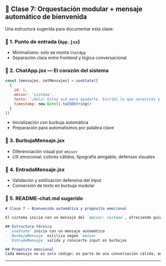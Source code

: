 

## 📘 Clase 7: Orquestación modular + mensaje automático de bienvenida

Una estructura sugerida para documentar esta clase:

### 🧩 1. Punto de entrada (`App.jsx`)
- Minimalismo: solo se monta `ChatApp`
- Separación clara entre frontend y lógica conversacional

### 🧩 2. ChatApp.jsx — El corazón del sistema
```jsx
const [mensajes, setMensajes] = useState([
  {
    id: 1,
    emisor: 'sistema',
    texto: '¡Hola! Estoy acá para ayudarte. Escribí lo que necesites y te voy guiando 😊',
    timestamp: new Date().toISOString()
  }
])
```
- Inicialización con burbuja automática
- Preparación para automatismos por palabra clave

### 🧩 3. BurbujaMensaje.jsx
- Diferenciación visual por `emisor`
- UX emocional: colores cálidos, tipografía amigable, defensas visuales

### 🧩 4. EntradaMensaje.jsx
- Validación y estilización defensiva del input
- Conversión de texto en burbuja modular

### 🧩 5. README-chat.md sugerido

```markdown
# Clase 7 — Bienvenida automática y propósito emocional

El sistema inicia con un mensaje del `emisor: sistema`, ofreciendo guía desde el primer render. Esta decisión técnica responde a un propósito emocional claro: evitar la frustración por incertidumbre, y dar calidez a la experiencia desde el inicio.

## Estructura técnica
- `useState` inicia con un mensaje automático
- `BurbujaMensaje` estiliza según `emisor`
- `EntradaMensaje` valida y convierte input en burbujas

## Propósito emocional
Cada mensaje no es solo código: es parte de una conversación cálida, empática y modular. El sistema conversa, guía y acompaña.
```

---
